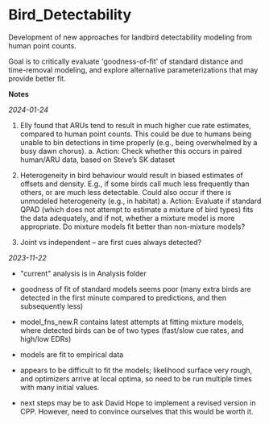# Bird_Detectability
 Development of new approaches for landbird detectability modeling from human point counts.
 
Goal is to critically evaluate 'goodness-of-fit' of standard distance and time-removal modeling, and explore alternative parameterizations that may provide better fit.


**Notes**

*2024-01-24*
1)	Elly found that ARUs tend to result in much higher cue rate estimates, compared to human point counts.  This could be due to humans being unable to bin detections in time properly (e.g., being overwhelmed by a busy dawn chorus).
a.	Action: Check whether this occurs in paired human/ARU data, based on Steve’s SK dataset

2)	Heterogeneity in bird behaviour would result in biased estimates of offsets and density.  E.g., if some birds call much less frequently than others, or are much less detectable.  Could also occur if there is unmodeled heterogeneity (e.g., in habitat)
a.	Action: Evaluate if standard QPAD (which does not attempt to estimate a mixture of bird types) fits the data adequately, and if not, whether a mixture model is more appropriate.  Do mixture models fit better than non-mixture models?

3)	Joint vs independent – are first cues always detected?


*2023-11-22*
- "current" analysis is in Analysis folder
- goodness of fit of standard models seems poor (many extra birds are detected in the first minute compared to predictions, and then subsequently less)

- model_fns_new.R contains latest attempts at fitting mixture models, where detected birds can be of two types (fast/slow cue rates, and high/low EDRs)

- models are fit to empirical data

- appears to be difficult to fit the models; likelihood surface very rough, and optimizers arrive at local optima, so need to be run multiple times with many initial values.

- next steps may be to ask David Hope to implement a revised version in CPP.  However, need to convince ourselves that this would be worth it.
